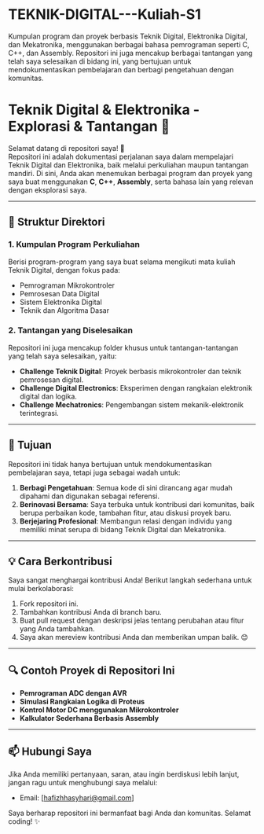# TEKNIK-DIGITAL---Kuliah-S1
Kumpulan program dan proyek berbasis Teknik Digital, Elektronika Digital, dan Mekatronika, menggunakan berbagai bahasa pemrograman seperti C, C++, dan Assembly. Repositori ini juga mencakup berbagai tantangan yang telah saya selesaikan di bidang ini, yang bertujuan untuk mendokumentasikan pembelajaran dan berbagi pengetahuan dengan komunitas.

# Teknik Digital & Elektronika - Explorasi & Tantangan 🚀

Selamat datang di repositori saya! 🎉  
Repositori ini adalah dokumentasi perjalanan saya dalam mempelajari Teknik Digital dan Elektronika, baik melalui perkuliahan maupun tantangan mandiri. Di sini, Anda akan menemukan berbagai program dan proyek yang saya buat menggunakan **C**, **C++**, **Assembly**, serta bahasa lain yang relevan dengan eksplorasi saya.

---

## 📂 Struktur Direktori
### 1. **Kumpulan Program Perkuliahan**
Berisi program-program yang saya buat selama mengikuti mata kuliah Teknik Digital, dengan fokus pada:
- Pemrograman Mikrokontroler
- Pemrosesan Data Digital
- Sistem Elektronika Digital
- Teknik dan Algoritma Dasar

### 2. **Tantangan yang Diselesaikan**
Repositori ini juga mencakup folder khusus untuk tantangan-tantangan yang telah saya selesaikan, yaitu:
- **Challenge Teknik Digital**: Proyek berbasis mikrokontroler dan teknik pemrosesan digital.
- **Challenge Digital Electronics**: Eksperimen dengan rangkaian elektronik digital dan logika.
- **Challenge Mechatronics**: Pengembangan sistem mekanik-elektronik terintegrasi.

---

## 🎯 Tujuan
Repositori ini tidak hanya bertujuan untuk mendokumentasikan pembelajaran saya, tetapi juga sebagai wadah untuk:
1. **Berbagi Pengetahuan**: Semua kode di sini dirancang agar mudah dipahami dan digunakan sebagai referensi.
2. **Berinovasi Bersama**: Saya terbuka untuk kontribusi dari komunitas, baik berupa perbaikan kode, tambahan fitur, atau diskusi proyek baru.
3. **Berjejaring Profesional**: Membangun relasi dengan individu yang memiliki minat serupa di bidang Teknik Digital dan Mekatronika.

---

## 💡 Cara Berkontribusi
Saya sangat menghargai kontribusi Anda! Berikut langkah sederhana untuk mulai berkolaborasi:
1. Fork repositori ini.
2. Tambahkan kontribusi Anda di branch baru.
3. Buat pull request dengan deskripsi jelas tentang perubahan atau fitur yang Anda tambahkan.
4. Saya akan mereview kontribusi Anda dan memberikan umpan balik. 😊

---

## 🔍 Contoh Proyek di Repositori Ini
- **Pemrograman ADC dengan AVR**  
- **Simulasi Rangkaian Logika di Proteus**  
- **Kontrol Motor DC menggunakan Mikrokontroler**  
- **Kalkulator Sederhana Berbasis Assembly**

---

## 📫 Hubungi Saya
Jika Anda memiliki pertanyaan, saran, atau ingin berdiskusi lebih lanjut, jangan ragu untuk menghubungi saya melalui:  
- Email: [hafizhhasyhari@gmail.com]

Saya berharap repositori ini bermanfaat bagi Anda dan komunitas. Selamat coding! ✨
